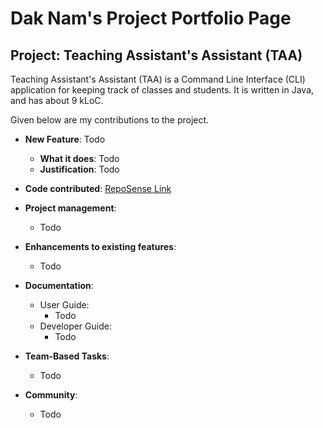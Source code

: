 # Dak Nam's Project Portfolio Page

## Project: Teaching Assistant's Assistant (TAA)
Teaching Assistant's Assistant (TAA) is a Command Line Interface (CLI) application for keeping track of classes and students.
It is written in Java, and has about 9 kLoC.

Given below are my contributions to the project.
* **New Feature**: Todo
    * **What it does**: Todo
    * **Justification**: Todo

* **Code contributed**: [RepoSense Link](https://nus-cs2113-ay2122s1.github.io/tp-dashboard/?search=daknam2001&sort=groupTitle&sortWithin=title&timeframe=commit&mergegroup=&groupSelect=groupByRepos&breakdown=true&checkedFileTypes=docs~functional-code~test-code~other&since=2021-09-25&tabOpen=true&tabType=authorship&tabAuthor=daknam2001&tabRepo=AY2122S1-CS2113T-F12-3%2Ftp%5Bmaster%5D&authorshipIsMergeGroup=false&authorshipFileTypes=docs~functional-code~test-code&authorshipIsBinaryFileTypeChecked=false)

* **Project management**:
    * Todo

* **Enhancements to existing features**:
    * Todo

* **Documentation**:
    * User Guide:
        * Todo
    * Developer Guide:
        * Todo

* **Team-Based Tasks**:
    * Todo

* **Community**:
    * Todo

